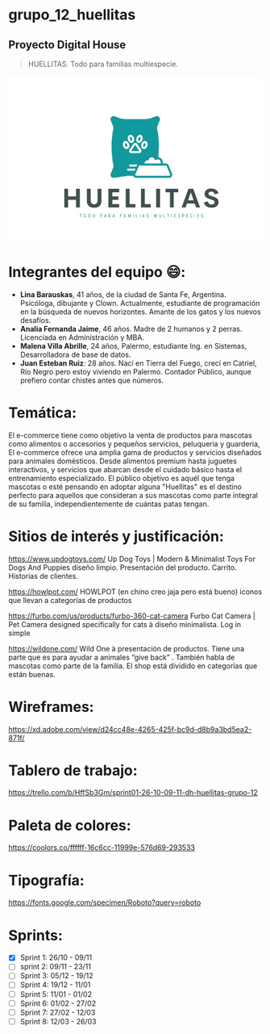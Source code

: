 # grupo_12_huellitas
## Proyecto Digital House ##

> HUELLITAS. Todo para familias multiespecie.

![Logo](./Img/logo.jpg)

# Integrantes del equipo :smile::
- **Lina Barauskas**, 41 años, de la ciudad de Santa Fe, Argentina. Psicóloga, dibujante y Clown. Actualmente, estudiante de programación en la búsqueda de nuevos horizontes. Amante de los gatos y los nuevos desafíos.
- **Analia Fernanda Jaime**, 46 años. Madre de 2 humanos y 2 perras. Licenciada en Administración y MBA.
- **Malena Villa Abrille**, 24 años, Palermo, estudiante Ing. en Sistemas, Desarrolladora de base de datos.
- **Juan Esteban Ruiz**: 28 años. Nací en Tierra del Fuego, crecí en Catriel, Río Negro pero estoy viviendo en Palermo. Contador Público, aunque prefiero contar chistes antes que números.


# Temática:
El e-commerce tiene como objetivo la venta de productos para mascotas como alimentos o accesorios y pequeños servicios, peluqueria y guarderia, El e-commerce ofrece una amplia gama de productos y servicios diseñados para animales domésticos. Desde alimentos premium hasta juguetes interactivos, y servicios que abarcan desde el cuidado básico hasta el entrenamiento especializado.
El público objetivo es aquél que tenga mascotas o esté pensando en adoptar alguna "Huellitas" es el destino perfecto para aquellos que consideran a sus mascotas como parte integral de su familia, independientemente de cuántas patas tengan.

# Sitios de interés y justificación:
https://www.updogtoys.com/  Up Dog Toys | Modern & Minimalist Toys For Dogs And Puppies diseño limpio. Presentación del producto. Carrito. Historias de clientes.

https://howlpot.com/ HOWLPOT (en chino creo jaja pero está bueno) iconos que llevan a categorías de productos

https://furbo.com/us/products/furbo-360-cat-camera Furbo Cat Camera | Pet Camera designed specifically for cats à diseño minimalista. Log in simple

https://wildone.com/ Wild One à presentación de productos. Tiene una parte que es para ayudar a animales “give back” . También habla de mascotas como parte de la familia. El shop está dividido en categorías que están buenas.

# Wireframes:

https://xd.adobe.com/view/d24cc48e-4265-425f-bc9d-d8b9a3bd5ea2-871f/

# Tablero de trabajo:

https://trello.com/b/HffSb3Gm/sprint01-26-10-09-11-dh-huellitas-grupo-12

# Paleta de colores:

https://coolors.co/ffffff-16c6cc-11999e-576d69-293533

# Tipografía:

https://fonts.google.com/specimen/Roboto?query=roboto

# Sprints: 

- [x] Sprint 1: 26/10 - 09/11
- [ ] sprint 2: 09/11 - 23/11
- [ ] Sprint 3: 05/12 - 19/12
- [ ] Sprint 4: 19/12 - 11/01
- [ ] Sprint 5: 11/01 - 01/02
- [ ] Sprint 6: 01/02 - 27/02
- [ ] Sprint 7: 27/02 - 12/03
- [ ] Sprint 8: 12/03 - 26/03
